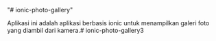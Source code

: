 "# ionic-photo-gallery" 

Aplikasi ini adalah aplikasi berbasis ionic untuk menampilkan galeri foto yang diambil dari kamera.# ionic-photo-gallery3

